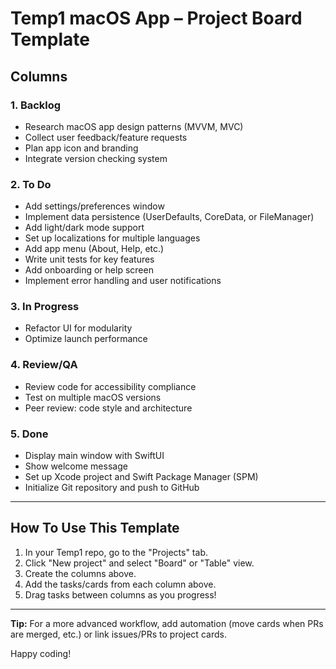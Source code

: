 # Temp1 macOS App – Project Board Template

## Columns

### 1. Backlog
- Research macOS app design patterns (MVVM, MVC)
- Collect user feedback/feature requests
- Plan app icon and branding
- Integrate version checking system

### 2. To Do
- Add settings/preferences window
- Implement data persistence (UserDefaults, CoreData, or FileManager)
- Add light/dark mode support
- Set up localizations for multiple languages
- Add app menu (About, Help, etc.)
- Write unit tests for key features
- Add onboarding or help screen
- Implement error handling and user notifications

### 3. In Progress
- Refactor UI for modularity
- Optimize launch performance

### 4. Review/QA
- Review code for accessibility compliance
- Test on multiple macOS versions
- Peer review: code style and architecture

### 5. Done
- Display main window with SwiftUI
- Show welcome message
- Set up Xcode project and Swift Package Manager (SPM)
- Initialize Git repository and push to GitHub

---

## How To Use This Template

1. In your Temp1 repo, go to the "Projects" tab.
2. Click "New project" and select "Board" or "Table" view.
3. Create the columns above.
4. Add the tasks/cards from each column above.
5. Drag tasks between columns as you progress!

---

**Tip:** For a more advanced workflow, add automation (move cards when PRs are merged, etc.) or link issues/PRs to project cards.

Happy coding!
